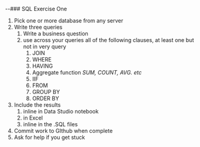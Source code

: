--### SQL Exercise One
1. Pick one or more database from any server 
1. Write three queries
    1. Write a business question
    1. use across your queries all of the following clauses, at least one but not in very query 
        1. JOIN
        1. WHERE
        1. HAVING
        1. Aggregate function *SUM, COUNT, AVG. etc*
        1. IIF
        1. FROM 
        1. GROUP BY
        1. ORDER BY
1. Include the results 
    1. inline in Data Studio notebook
    1. in Excel
    1. inline in the .SQL files
1. Commit work to GIthub when complete
1. Ask for help if you get stuck        